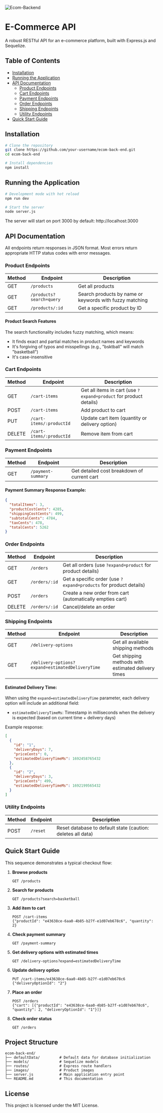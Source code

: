 ![Ecom-Backend](https://socialify.git.ci/samyakrajgruhi/Ecom-Backend/image?font=Raleway&language=1&name=1&owner=1&pattern=Transparent&theme=Dark)

# E-Commerce API

A robust RESTful API for an e-commerce platform, built with Express.js and Sequelize.

## Table of Contents

- [Installation](#installation)
- [Running the Application](#running-the-application)
- [API Documentation](#api-documentation)
  - [Product Endpoints](#product-endpoints)
  - [Cart Endpoints](#cart-endpoints)
  - [Payment Endpoints](#payment-endpoints)
  - [Order Endpoints](#order-endpoints)
  - [Shipping Endpoints](#shipping-endpoints)
  - [Utility Endpoints](#utility-endpoints)
- [Quick Start Guide](#quick-start-guide)

## Installation

```bash
# Clone the repository
git clone https://github.com/your-username/ecom-back-end.git
cd ecom-back-end

# Install dependencies
npm install
```

## Running the Application

```bash
# Development mode with hot reload
npm run dev

# Start the server
node server.js
```

The server will start on port 3000 by default: http://localhost:3000

## API Documentation

All endpoints return responses in JSON format. Most errors return appropriate HTTP status codes with error messages.

### Product Endpoints

| Method | Endpoint | Description |
|--------|----------|-------------|
| GET | `/products` | Get all products |
| GET | `/products?search=query` | Search products by name or keywords with fuzzy matching |
| GET | `/products/:id` | Get a specific product by ID |

#### Product Search Features
The search functionality includes fuzzy matching, which means:
- It finds exact and partial matches in product names and keywords
- It's forgiving of typos and misspellings (e.g., "bsktball" will match "basketball")
- It's case-insensitive

### Cart Endpoints

| Method | Endpoint | Description |
|--------|----------|-------------|
| GET | `/cart-items` | Get all items in cart (use `?expand=product` for product details) |
| POST | `/cart-items` | Add product to cart |
| PUT | `/cart-items/:productId` | Update cart item (quantity or delivery option) |
| DELETE | `/cart-items/:productId` | Remove item from cart |

### Payment Endpoints

| Method | Endpoint | Description |
|--------|----------|-------------|
| GET | `/payment-summary` | Get detailed cost breakdown of current cart |

#### Payment Summary Response Example:
```json
{
  "totalItems": 3,
  "productCostCents": 4285,
  "shippingCostCents": 499,
  "subtotalCents": 4784,
  "taxCents": 478,
  "totalCents": 5262
}
```

### Order Endpoints

| Method | Endpoint | Description |
|--------|----------|-------------|
| GET | `/orders` | Get all orders (use `?expand=product` for product details) |
| GET | `/orders/:id` | Get a specific order (use `?expand=products` for product details) |
| POST | `/orders` | Create a new order from cart (automatically empties cart) |
| DELETE | `/orders/:id` | Cancel/delete an order |

### Shipping Endpoints

| Method | Endpoint | Description |
|--------|----------|-------------|
| GET | `/delivery-options` | Get all available shipping methods |
| GET | `/delivery-options?expand=estimatedDeliveryTime` | Get shipping methods with estimated delivery times |

#### Estimated Delivery Time:
When using the `expand=estimatedDeliveryTime` parameter, each delivery option will include an additional field:
- `estimatedDeliveryTimeMs`: Timestamp in milliseconds when the delivery is expected (based on current time + delivery days)

Example response:
```json
[
  {
    "id": "1",
    "deliveryDays": 7,
    "priceCents": 0,
    "estimatedDeliveryTimeMs": 1692458765432
  },
  {
    "id": "2",
    "deliveryDays": 3,
    "priceCents": 499,
    "estimatedDeliveryTimeMs": 1692199565432
  }
]
```

### Utility Endpoints

| Method | Endpoint | Description |
|--------|----------|-------------|
| POST | `/reset` | Reset database to default state (caution: deletes all data) |

## Quick Start Guide

This sequence demonstrates a typical checkout flow:

1. **Browse products**
   ```
   GET /products
   ```

2. **Search for products**
   ```
   GET /products?search=basketball
   ```

3. **Add item to cart**
   ```
   POST /cart-items
   {"productId": "e43638ce-6aa0-4b85-b27f-e1d07eb678c6", "quantity": 2}
   ```

4. **Check payment summary**
   ```
   GET /payment-summary
   ```

5. **Get delivery options with estimated times**
   ```
   GET /delivery-options?expand=estimatedDeliveryTime
   ```

6. **Update delivery option**
   ```
   PUT /cart-items/e43638ce-6aa0-4b85-b27f-e1d07eb678c6
   {"deliveryOptionId": "2"}
   ```

7. **Place an order**
   ```
   POST /orders
   {"cart": [{"productId": "e43638ce-6aa0-4b85-b27f-e1d07eb678c6", "quantity": 2, "deliveryOptionId": "1"}]}
   ```

8. **Check order status**
   ```
   GET /orders
   ```

## Project Structure

```
ecom-back-end/
├── defaultData/         # Default data for database initialization
├── models/              # Sequelize models
├── routes/              # Express route handlers
├── images/              # Product images
├── server.js            # Main application entry point
└── README.md            # This documentation
```

## License

This project is licensed under the MIT License.
